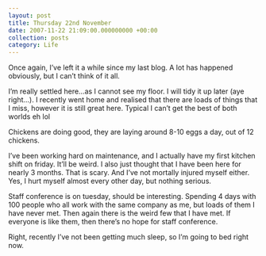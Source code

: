 ```yaml
---
layout: post
title: Thursday 22nd November
date: 2007-11-22 21:09:00.000000000 +00:00
collection: posts
category: Life
---
```


Once again, I’ve left it a while since my last blog. A lot has happened obviously, but I can’t think of it all.

I’m really settled here…as I cannot see my floor. I will tidy it up later (aye right…). I recently went home and realised that there are loads of things that I miss, however it is still great here. Typical I can’t get the best of both worlds eh lol

Chickens are doing good, they are laying around 8-10 eggs a day, out of 12 chickens.

I’ve been working hard on maintenance, and I actually have my first kitchen shift on friday. It’ll be weird. I also just thought that I have been here for nearly 3 months. That is scary. And I’ve not mortally injured myself either. Yes, I hurt myself almost every other day, but nothing serious.

Staff conference is on tuesday, should be interesting. Spending 4 days with 100 people who all work with the same company as me, but loads of them I have never met. Then again there is the weird few that I have met. If everyone is like them, then there’s no hope for staff conference.

Right, recently I’ve not been getting much sleep, so I’m going to bed right now.

